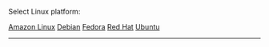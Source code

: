 <p id="platforms">Select Linux platform:</p>

<div class="interactive-tabs os">
  <div class="tabs">
    <a href="/install/linux/amazonlinux/2#versions" aria-pressed="{{ include.amazonlinux }}">Amazon Linux</a>
    <a href="/install/linux/debian/12#versions" aria-pressed="{{ include.debian }}">Debian</a>
    <a href="/install/linux/fedora/39#versions" aria-pressed="{{ include.fedora }}">Fedora</a>
    <a href="/install/linux/ubi/9#versions" aria-pressed="{{ include.ubi }}">Red Hat</a>
    <a href="/install/linux/ubuntu#versions" aria-pressed="{{ include.ubuntu }}">Ubuntu</a>
  </div>
</div>

<hr>
